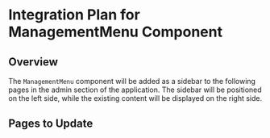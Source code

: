 # Integration Plan for ManagementMenu Component

## Overview
The `ManagementMenu` component will be added as a sidebar to the following pages in the admin section of the application. The sidebar will be positioned on the left side, while the existing content will be displayed on the right side.

## Pages to Update
